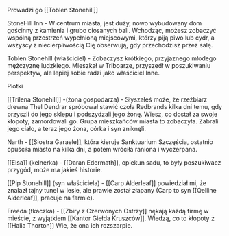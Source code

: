 Prowadzi go [[Toblen Stonehill]] 

StoneHill Inn - W centrum miasta, jest duży, nowo wybudowany dom gościnny z kamienia i grubo ciosanych bali. Wchodząc, możesz zobaczyć wspólną przestrzeń wypełnioną miejscowymi, którzy piją piwo lub cydr, a wszyscy z niecierpliwością Cię obserwują, gdy przechodzisz przez salę.

Toblen Stonehill (właściciel) - 
Zobaczysz krótkiego, przyjaznego młodego mężczyznę ludzkiego.
Mieszkał w Triboarze, przyszedł w poszukiwaniu perspektyw, ale lepiej sobie radzi jako właściciel Inne.

Plotki

[[Trilena Stonehill]] -(żona gospodarza) - Słyszałeś może, że rzeźbiarz drewna Thel Dendrar spróbował stawić czoła Redbrands kilka dni temu, gdy przyszli do jego sklepu i podszydzali jego żonę. Wiesz, co dostał za swoje kłopoty, zamordowali go. Grupa mieszkańców miasta to zobaczyła. Zabrali jego ciało, a teraz jego żona, córka i syn zniknęli.

Narth - [[Siostra Garaele]], która kieruje Sanktuarium Szczęścia, ostatnio opuściła miasto na kilka dni, a potem wróciła raniona i wyczerpana.

[[Elsa]] (kelnerka) - [[Daran Edermath]], opiekun sadu, to były poszukiwacz przygód, może ma jakieś historie.

[[Pip Stonehill]] (syn właściciela) - [[Carp Alderleaf]] powiedział mi, że znalazł tajny tunel w lesie, ale prawie został złapany (Carp to syn [[Qelline Alderleaf]], pracuje na farmie).

Freeda (tkaczka) - [[Zbiry z Czerwonych Ostrzy]] nękają każdą firmę w mieście, z wyjątkiem [[Kantor Giełda Kruszców]]. Wiedzą, co to kłopoty z [[Halia Thorton]] Wie, że ona ich rozszarpie.
